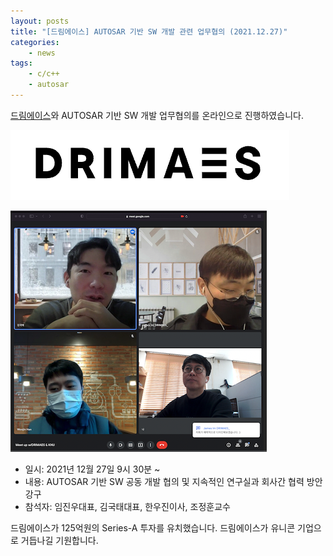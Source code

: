```yaml
---
layout: posts
title: "[드림에이스] AUTOSAR 기반 SW 개발 관련 업무협의 (2021.12.27)"
categories: 
    - news
tags: 
    - c/c++
    - autosar
---
```


[드림에이스](https://drimaes.com/)와 AUTOSAR 기반 SW 개발 업무협의를 온라인으로 진행하였습니다.

![Drimaes logo](/assets/img/post/drimaes_logo.png)


![드림에이스 업무 협의](/assets/img/post/2021.12.27_drimaes_small.png)

- 일시: 2021년 12월 27일 9시 30분 ~
- 내용: AUTOSAR 기반 SW 공동 개발 협의 및 지속적인 연구실과 회사간 협력 방안 강구
- 참석자: 임진우대표, 김국태대표, 한우진이사, 조정훈교수

드림에이스가 125억원의 Series-A 투자를 유치했습니다. 드림에이스가 유니콘 기업으로 거듭나길 기원합니다.

